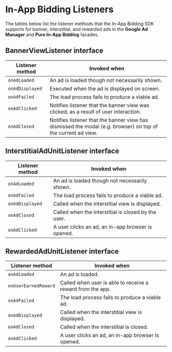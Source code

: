 # In-App Bidding Listeners


The tables below list the listener methods that the In-App Bidding SDK supports for banner, interstitial, and rewarded ads in the **Google Ad Manager** and **Pure In-App Bidding** facades.

## BannerViewListener interface

| Listener method        | Invoked when                                             |
| ---------------------- | ------------------------------------------------------------ |
| `onAdLoaded`                   | An ad is loaded though not necessarily shown. |
| `onAdDisplayed`           | Executed when the ad is displayed on screen. |
| `onAdFailed`  | The load process fails to produce a viable ad. |
| `onAdClicked`               | Notifies listener that the banner view was clicked, as a result of user interaction. |
| `onAdClosed`                | Notifies listener that the banner view has dismissed the modal (e.g. browser) on top of the current ad view.|


## InterstitialAdUnitListener interface


| Listener method        |Invoked when                                             |
| ---------------------- |------------------------------------------------------------ |
| `onAdLoaded`                     | An ad is loaded though not necessarily shown. |
| `onAdFailed`    | The load process fails to produce a viable ad.|
| `onAdDisplayed`                    | Called when the interstitial view is displayed.|
| `onAdClosed`                     | Called when the interstitial is closed by the user.|
| `onAdClicked`                       | A user clicks an ad, an in-app browser is opened. |

## RewardedAdUnitListener interface


| Listener method        |Invoked when                                             |
| ---------------------- |------------------------------------------------------------ |
| `onAdLoaded`                     | An ad is loaded.|
| `onUserEarnedReward`             |Called when user is able to receive a reward from the app. |
| `onAdFailed`    | The load process fails to produce a viable ad.|
| `onAdDisplayed`                    | Called when the interstitial view is displayed.|
| `onAdClosed`                     | Called when the interstitial is closed. |
| `onAdClicked`                       | A user clicks an ad, an in-app browser is opened. |
